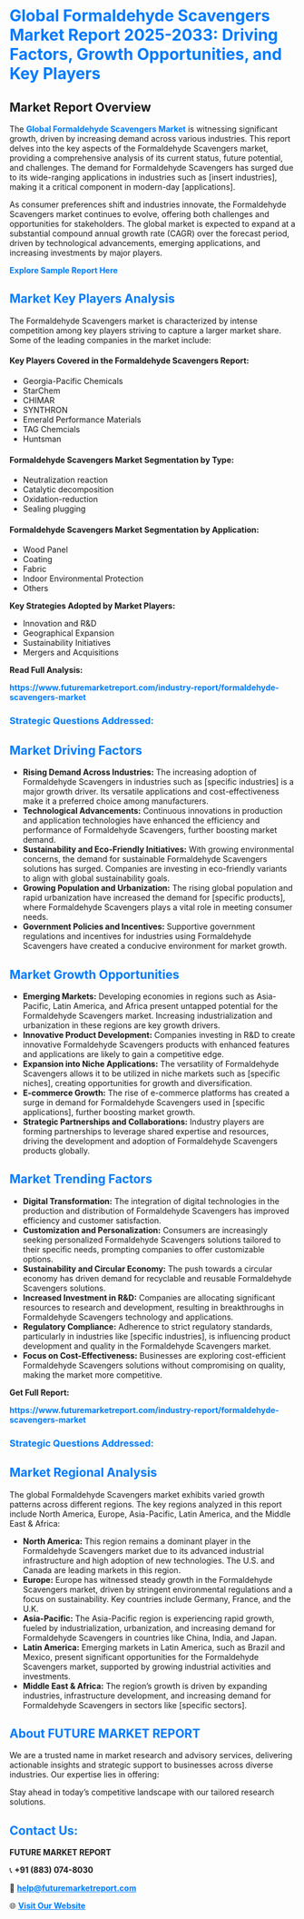 <h1 style="color: #007BFF;">Global Formaldehyde Scavengers Market Report 2025-2033: Driving Factors, Growth Opportunities, and Key Players</h1>

<section id="overview">
<h2>Market Report Overview</h2>
<p>The <a href="https://www.futuremarketreport.com/industry-report/formaldehyde-scavengers-market" style="color: #007BFF; text-decoration: none;"><strong>Global Formaldehyde Scavengers Market</strong></a> is witnessing significant growth, driven by increasing demand across various industries. This report delves into the key aspects of the Formaldehyde Scavengers market, providing a comprehensive analysis of its current status, future potential, and challenges. The demand for Formaldehyde Scavengers has surged due to its wide-ranging applications in industries such as [insert industries], making it a critical component in modern-day [applications].</p>
<p>As consumer preferences shift and industries innovate, the Formaldehyde Scavengers market continues to evolve, offering both challenges and opportunities for stakeholders. The global market is expected to expand at a substantial compound annual growth rate (CAGR) over the forecast period, driven by technological advancements, emerging applications, and increasing investments by major players.</p>
</section>

<section id="overview">
<p><a href="https://www.futuremarketreport.com/request-sample/reportId=60765" style="color: #007BFF; text-decoration: none;"><strong>Explore Sample Report Here</strong></a></p>
</section>

<section id="key-players">
<h2 style="color: #007BFF;">Market Key Players Analysis</h2>
<p>The Formaldehyde Scavengers market is characterized by intense competition among key players striving to capture a larger market share. Some of the leading companies in the market include:</p>
<h4>Key Players Covered in the Formaldehyde Scavengers Report:</h4>
<ul><li>Georgia-Pacific Chemicals</li><li>StarChem</li><li>CHIMAR</li><li>SYNTHRON</li><li>Emerald Performance Materials</li><li>TAG Chemcials</li><li>Huntsman</li></ul>
<h4>Formaldehyde Scavengers Market Segmentation by Type:</h4>
<ul><li>Neutralization reaction</li><li>Catalytic decomposition</li><li>Oxidation-reduction</li><li>Sealing plugging</li></ul>

<h4>Formaldehyde Scavengers Market Segmentation by Application:</h4>
<ul><li>Wood Panel</li><li>Coating</li><li>Fabric</li><li>Indoor Environmental Protection</li><li>Others</li></ul>
<p><strong>Key Strategies Adopted by Market Players:</strong></p>
<ul>
<li>Innovation and R&D</li>
<li>Geographical Expansion</li>
<li>Sustainability Initiatives</li>
<li>Mergers and Acquisitions</li>
</ul>
</section>

<section>
<p><strong>Read Full Analysis: </strong></p><a href="https://www.futuremarketreport.com/industry-report/formaldehyde-scavengers-market" style="color: #007BFF; text-decoration: none;"><strong>https://www.futuremarketreport.com/industry-report/formaldehyde-scavengers-market</strong></a>
<h3 style="color: #007BFF;">Strategic Questions Addressed:</h3>
</section>

<section id="driving-factors">
<h2 style="color: #007BFF;">Market Driving Factors</h2>
<ul>
<li><strong>Rising Demand Across Industries:</strong> The increasing adoption of Formaldehyde Scavengers in industries such as [specific industries] is a major growth driver. Its versatile applications and cost-effectiveness make it a preferred choice among manufacturers.</li>
<li><strong>Technological Advancements:</strong> Continuous innovations in production and application technologies have enhanced the efficiency and performance of Formaldehyde Scavengers, further boosting market demand.</li>
<li><strong>Sustainability and Eco-Friendly Initiatives:</strong> With growing environmental concerns, the demand for sustainable Formaldehyde Scavengers solutions has surged. Companies are investing in eco-friendly variants to align with global sustainability goals.</li>
<li><strong>Growing Population and Urbanization:</strong> The rising global population and rapid urbanization have increased the demand for [specific products], where Formaldehyde Scavengers plays a vital role in meeting consumer needs.</li>
<li><strong>Government Policies and Incentives:</strong> Supportive government regulations and incentives for industries using Formaldehyde Scavengers have created a conducive environment for market growth.</li>
</ul>
</section>

<section id="growth-opportunities">
<h2 style="color: #007BFF;">Market Growth Opportunities</h2>
<ul>
<li><strong>Emerging Markets:</strong> Developing economies in regions such as Asia-Pacific, Latin America, and Africa present untapped potential for the Formaldehyde Scavengers market. Increasing industrialization and urbanization in these regions are key growth drivers.</li>
<li><strong>Innovative Product Development:</strong> Companies investing in R&D to create innovative Formaldehyde Scavengers products with enhanced features and applications are likely to gain a competitive edge.</li>
<li><strong>Expansion into Niche Applications:</strong> The versatility of Formaldehyde Scavengers allows it to be utilized in niche markets such as [specific niches], creating opportunities for growth and diversification.</li>
<li><strong>E-commerce Growth:</strong> The rise of e-commerce platforms has created a surge in demand for Formaldehyde Scavengers used in [specific applications], further boosting market growth.</li>
<li><strong>Strategic Partnerships and Collaborations:</strong> Industry players are forming partnerships to leverage shared expertise and resources, driving the development and adoption of Formaldehyde Scavengers products globally.</li>
</ul>
</section>

<section id="trending-factors">
<h2 style="color: #007BFF;">Market Trending Factors</h2>
<ul>
<li><strong>Digital Transformation:</strong> The integration of digital technologies in the production and distribution of Formaldehyde Scavengers has improved efficiency and customer satisfaction.</li>
<li><strong>Customization and Personalization:</strong> Consumers are increasingly seeking personalized Formaldehyde Scavengers solutions tailored to their specific needs, prompting companies to offer customizable options.</li>
<li><strong>Sustainability and Circular Economy:</strong> The push towards a circular economy has driven demand for recyclable and reusable Formaldehyde Scavengers solutions.</li>
<li><strong>Increased Investment in R&D:</strong> Companies are allocating significant resources to research and development, resulting in breakthroughs in Formaldehyde Scavengers technology and applications.</li>
<li><strong>Regulatory Compliance:</strong> Adherence to strict regulatory standards, particularly in industries like [specific industries], is influencing product development and quality in the Formaldehyde Scavengers market.</li>
<li><strong>Focus on Cost-Effectiveness:</strong> Businesses are exploring cost-efficient Formaldehyde Scavengers solutions without compromising on quality, making the market more competitive.</li>
</ul>
</section>

<section>
<p><strong>Get Full Report: </strong></p><a href="https://www.futuremarketreport.com/industry-report/formaldehyde-scavengers-market" style="color: #007BFF; text-decoration: none;"><strong>https://www.futuremarketreport.com/industry-report/formaldehyde-scavengers-market</strong></a>
<h3 style="color: #007BFF;">Strategic Questions Addressed:</h3>
</section>


<section id="regional-analysis">
<h2 style="color: #007BFF;">Market Regional Analysis</h2>
<p>The global Formaldehyde Scavengers market exhibits varied growth patterns across different regions. The key regions analyzed in this report include North America, Europe, Asia-Pacific, Latin America, and the Middle East & Africa:</p>
<ul>
<li><strong>North America:</strong> This region remains a dominant player in the Formaldehyde Scavengers market due to its advanced industrial infrastructure and high adoption of new technologies. The U.S. and Canada are leading markets in this region.</li>
<li><strong>Europe:</strong> Europe has witnessed steady growth in the Formaldehyde Scavengers market, driven by stringent environmental regulations and a focus on sustainability. Key countries include Germany, France, and the U.K.</li>
<li><strong>Asia-Pacific:</strong> The Asia-Pacific region is experiencing rapid growth, fueled by industrialization, urbanization, and increasing demand for Formaldehyde Scavengers in countries like China, India, and Japan.</li>
<li><strong>Latin America:</strong> Emerging markets in Latin America, such as Brazil and Mexico, present significant opportunities for the Formaldehyde Scavengers market, supported by growing industrial activities and investments.</li>
<li><strong>Middle East & Africa:</strong> The region’s growth is driven by expanding industries, infrastructure development, and increasing demand for Formaldehyde Scavengers in sectors like [specific sectors].</li>
</ul>
</section>

<footer>
<h2 style="color: #007BFF;">About FUTURE MARKET REPORT</h2>
<p>We are a trusted name in market research and advisory services, delivering actionable insights and strategic support to businesses across diverse industries. Our expertise lies in offering:</p>

<p>Stay ahead in today’s competitive landscape with our tailored research solutions.</p>

<h2 style="color: #007BFF;">Contact Us:</h2>
<p><strong>FUTURE MARKET REPORT</strong></p>
<p>📞 <strong>+91 (883) 074-8030</strong></p>
<p>📧 <strong><a href="mailto:help@futuremarketreport.com" style="color: #007BFF;">help@futuremarketreport.com</a></strong></p>
<p>🌐 <strong><a href="https://www.futuremarketreport.com/" style="color: #007BFF;">Visit Our Website</a></strong></p>
</footer>